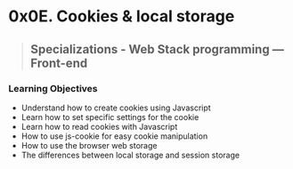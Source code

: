 # 0x0E. Cookies & local storage
> ## Specializations - Web Stack programming ― Front-end

### Learning Objectives
* Understand how to create cookies using Javascript
* Learn how to set specific settings for the cookie
* Learn how to read cookies with Javascript
* How to use js-cookie for easy cookie manipulation
* How to use the browser web storage
* The differences between local storage and session storage

